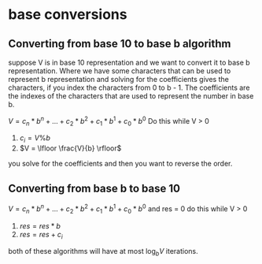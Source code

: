 # base conversions

## Converting from base 10 to base b algorithm

suppose V is in base 10 representation and we want to convert it to base b representation.  Where we have some characters that can be used to represent b representation and solving for the coefficients gives the characters, if you index the characters from 0 to b - 1.  The coefficients are the indexes of the characters that are used to represent the number in base b.

$V = c_{n} * b^{n} + ... + c_{2} * b^{2} + c_{1} * b^{1} + c_{0} * b^{0}$
Do this while V > 0
1. $c_{i} = V \% b$
2. $V = \lfloor \frac{V}{b} \rfloor$

you solve for the coefficients and then you want to reverse the order. 

## Converting from base b to base 10

$V = c_{n} * b^{n} + ... + c_{2} * b^{2} + c_{1} * b^{1} + c_{0} * b^{0}$
and res = 0
do this while V > 0
1. $res = res * b$
2. $res = res + c_{i}$

both of these algorithms will have at most $\log_{b}{V}$ iterations. 
